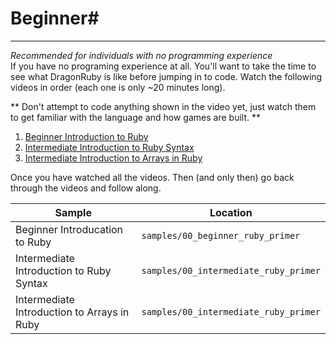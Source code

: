 # Beginner#
---
*Recommended for individuals with no programming experience*<br>
   If you have no programing experience at all. You'll want to take the
   time to see what DragonRuby is like before jumping in to code. Watch
   the following videos in order (each one is only ~20 minutes long).

   ** Don't attempt to code anything shown in the video yet, just watch them to
   get familiar with the language and how games are built. **

  1. [Beginner Introduction to Ruby](https://www.youtube.com/watch?v=ixw7TJhU08E)
  1. [Intermediate Introduction to Ruby Syntax](https://www.youtube.com/watch?v=HG-XRZ5Ppgc)
  1. [Intermediate Introduction to Arrays in Ruby](https://www.youtube.com/watch?v=N72sEYFRqfo)

   Once you have watched all the videos. Then (and only then) go back
   through the videos and follow along. 

  |Sample|Location|
  |--|--|
  |Beginner Introducation to Ruby|`samples/00_beginner_ruby_primer`|
  |Intermediate Introduction to Ruby Syntax|`samples/00_intermediate_ruby_primer`|
  |Intermediate Introduction to Arrays in Ruby|`samples/00_intermediate_ruby_primer`|
  
  <br>